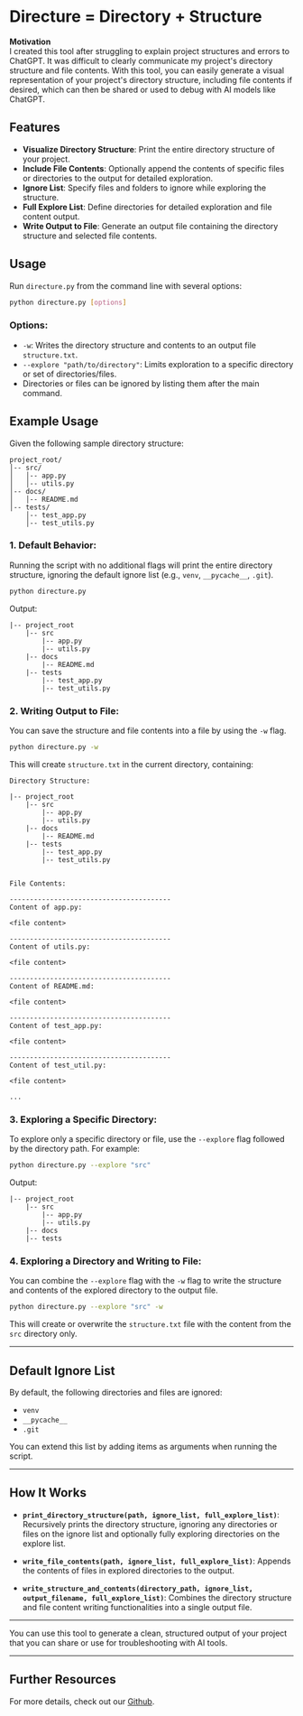 
# Directure = Directory + Structure

**Motivation**  
I created this tool after struggling to explain project structures and errors to ChatGPT. It was difficult to clearly communicate my project's directory structure and file contents. With this tool, you can easily generate a visual representation of your project's directory structure, including file contents if desired, which can then be shared or used to debug with AI models like ChatGPT.

## Features
- **Visualize Directory Structure**: Print the entire directory structure of your project.
- **Include File Contents**: Optionally append the contents of specific files or directories to the output for detailed exploration.
- **Ignore List**: Specify files and folders to ignore while exploring the structure.
- **Full Explore List**: Define directories for detailed exploration and file content output.
- **Write Output to File**: Generate an output file containing the directory structure and selected file contents.

## Usage

Run `directure.py` from the command line with several options:

```bash
python directure.py [options]
```

### Options:

- `-w`: Writes the directory structure and contents to an output file `structure.txt`.
- `--explore "path/to/directory"`: Limits exploration to a specific directory or set of directories/files.
- Directories or files can be ignored by listing them after the main command.

## Example Usage

Given the following sample directory structure:

```
project_root/
│-- src/
│   │-- app.py
│   │-- utils.py
│-- docs/
│   │-- README.md
│-- tests/
    │-- test_app.py
    │-- test_utils.py
```

### 1. Default Behavior:

Running the script with no additional flags will print the entire directory structure, ignoring the default ignore list (e.g., `venv`, `__pycache__`, `.git`).

```bash
python directure.py
```

Output:

```
|-- project_root
    |-- src
        |-- app.py
        |-- utils.py
    |-- docs
        |-- README.md
    |-- tests
        |-- test_app.py
        |-- test_utils.py
```

### 2. Writing Output to File:

You can save the structure and file contents into a file by using the `-w` flag.

```bash
python directure.py -w
```

This will create `structure.txt` in the current directory, containing:

```
Directory Structure:

|-- project_root
    |-- src
        |-- app.py
        |-- utils.py
    |-- docs
        |-- README.md
    |-- tests
        |-- test_app.py
        |-- test_utils.py


File Contents:

----------------------------------------
Content of app.py:

<file content>

----------------------------------------
Content of utils.py:

<file content>

----------------------------------------
Content of README.md:

<file content>

----------------------------------------
Content of test_app.py:

<file content>

----------------------------------------
Content of test_util.py:

<file content>

...
```

### 3. Exploring a Specific Directory:

To explore only a specific directory or file, use the `--explore` flag followed by the directory path. For example:

```bash
python directure.py --explore "src"
```

Output:

```
|-- project_root
    |-- src
        |-- app.py
        |-- utils.py
    |-- docs
    |-- tests
```

### 4. Exploring a Directory and Writing to File:

You can combine the `--explore` flag with the `-w` flag to write the structure and contents of the explored directory to the output file.

```bash
python directure.py --explore "src" -w
```

This will create or overwrite the `structure.txt` file with the content from the `src` directory only.

---

## Default Ignore List

By default, the following directories and files are ignored:

- `venv`
- `__pycache__`
- `.git`

You can extend this list by adding items as arguments when running the script.

---
## How It Works

- **`print_directory_structure(path, ignore_list, full_explore_list)`**: Recursively prints the directory structure, ignoring any directories or files on the ignore list and optionally fully exploring directories on the explore list.
  
- **`write_file_contents(path, ignore_list, full_explore_list)`**: Appends the contents of files in explored directories to the output.

- **`write_structure_and_contents(directory_path, ignore_list, output_filename, full_explore_list)`**: Combines the directory structure and file content writing functionalities into a single output file.

---

You can use this tool to generate a clean, structured output of your project that you can share or use for troubleshooting with AI tools.

---

## Further Resources

For more details, check out our [Github](https://github.com/Atharvatonape/Directure).
